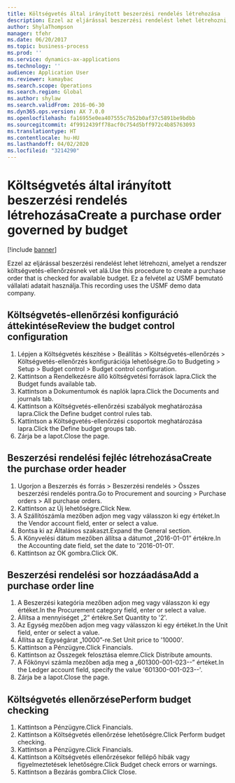 ```yaml
---
title: Költségvetés által irányított beszerzési rendelés létrehozása
description: Ezzel az eljárással beszerzési rendelést lehet létrehozni, amelyet a rendszer költségvetés-ellenőrzésnek vet alá.
author: ShylaThompson
manager: tfehr
ms.date: 06/20/2017
ms.topic: business-process
ms.prod: ''
ms.service: dynamics-ax-applications
ms.technology: ''
audience: Application User
ms.reviewer: kamaybac
ms.search.scope: Operations
ms.search.region: Global
ms.author: shylaw
ms.search.validFrom: 2016-06-30
ms.dyn365.ops.version: AX 7.0.0
ms.openlocfilehash: fa16955e0ea407555c7b52b0af37c5891be9bdbb
ms.sourcegitcommit: 4f9912439ff78acf0c754d5bff972c4b85763093
ms.translationtype: HT
ms.contentlocale: hu-HU
ms.lasthandoff: 04/02/2020
ms.locfileid: "3214290"
---
```

# <a name="create-a-purchase-order-governed-by-budget"></a><span data-ttu-id="9f577-103">Költségvetés által irányított beszerzési rendelés létrehozása</span><span class="sxs-lookup"><span data-stu-id="9f577-103">Create a purchase order governed by budget</span></span>

[!include [banner](../../includes/banner.md)]

<span data-ttu-id="9f577-104">Ezzel az eljárással beszerzési rendelést lehet létrehozni, amelyet a rendszer költségvetés-ellenőrzésnek vet alá.</span><span class="sxs-lookup"><span data-stu-id="9f577-104">Use this procedure to create a purchase order that is checked for available budget.</span></span> <span data-ttu-id="9f577-105">Ez a felvétel az USMF bemutató vállalati adatait használja.</span><span class="sxs-lookup"><span data-stu-id="9f577-105">This recording uses the USMF demo data company.</span></span>


## <a name="review-the-budget-control-configuration"></a><span data-ttu-id="9f577-106">Költségvetés-ellenőrzési konfiguráció áttekintése</span><span class="sxs-lookup"><span data-stu-id="9f577-106">Review the budget control configuration</span></span>
1. <span data-ttu-id="9f577-107">Lépjen a Költségvetés készítése > Beállítás > Költségvetés-ellenőrzés > Költségvetés-ellenőrzés konfigurációja lehetőségre.</span><span class="sxs-lookup"><span data-stu-id="9f577-107">Go to Budgeting > Setup > Budget control > Budget control configuration.</span></span>
2. <span data-ttu-id="9f577-108">Kattintson a Rendelkezésre álló költségvetési források lapra.</span><span class="sxs-lookup"><span data-stu-id="9f577-108">Click the Budget funds available tab.</span></span>
3. <span data-ttu-id="9f577-109">Kattintson a Dokumentumok és naplók lapra.</span><span class="sxs-lookup"><span data-stu-id="9f577-109">Click the Documents and journals tab.</span></span>
4. <span data-ttu-id="9f577-110">Kattintson a Költségvetés-ellenőrzési szabályok meghatározása lapra.</span><span class="sxs-lookup"><span data-stu-id="9f577-110">Click the Define budget control rules tab.</span></span>
5. <span data-ttu-id="9f577-111">Kattintson a Költségvetés-ellenőrzési csoportok meghatározása lapra.</span><span class="sxs-lookup"><span data-stu-id="9f577-111">Click the Define budget groups tab.</span></span>
6. <span data-ttu-id="9f577-112">Zárja be a lapot.</span><span class="sxs-lookup"><span data-stu-id="9f577-112">Close the page.</span></span>

## <a name="create-the-purchase-order-header"></a><span data-ttu-id="9f577-113">Beszerzési rendelési fejléc létrehozása</span><span class="sxs-lookup"><span data-stu-id="9f577-113">Create the purchase order header</span></span>
1. <span data-ttu-id="9f577-114">Ugorjon a Beszerzés és forrás > Beszerzési rendelés > Összes beszerzési rendelés pontra.</span><span class="sxs-lookup"><span data-stu-id="9f577-114">Go to Procurement and sourcing > Purchase orders > All purchase orders.</span></span>
2. <span data-ttu-id="9f577-115">Kattintson az Új lehetőségre.</span><span class="sxs-lookup"><span data-stu-id="9f577-115">Click New.</span></span>
3. <span data-ttu-id="9f577-116">A Szállítószámla mezőben adjon meg vagy válasszon ki egy értéket.</span><span class="sxs-lookup"><span data-stu-id="9f577-116">In the Vendor account field, enter or select a value.</span></span>
4. <span data-ttu-id="9f577-117">Bontsa ki az Általános szakaszt.</span><span class="sxs-lookup"><span data-stu-id="9f577-117">Expand the General section.</span></span>
5. <span data-ttu-id="9f577-118">A Könyvelési dátum mezőben állítsa a dátumot „2016-01-01” értékre.</span><span class="sxs-lookup"><span data-stu-id="9f577-118">In the Accounting date field, set the date to '2016-01-01'.</span></span>
6. <span data-ttu-id="9f577-119">Kattintson az OK gombra.</span><span class="sxs-lookup"><span data-stu-id="9f577-119">Click OK.</span></span>

## <a name="add-a-purchase-order-line"></a><span data-ttu-id="9f577-120">Beszerzési rendelési sor hozzáadása</span><span class="sxs-lookup"><span data-stu-id="9f577-120">Add a purchase order line</span></span>
1. <span data-ttu-id="9f577-121">A Beszerzési kategória mezőben adjon meg vagy válasszon ki egy értéket.</span><span class="sxs-lookup"><span data-stu-id="9f577-121">In the Procurement category field, enter or select a value.</span></span>
2. <span data-ttu-id="9f577-122">Állítsa a mennyiséget „2” értékre.</span><span class="sxs-lookup"><span data-stu-id="9f577-122">Set Quantity to '2'.</span></span>
3. <span data-ttu-id="9f577-123">Az Egység mezőben adjon meg vagy válasszon ki egy értéket.</span><span class="sxs-lookup"><span data-stu-id="9f577-123">In the Unit field, enter or select a value.</span></span>
4. <span data-ttu-id="9f577-124">Állítsa az Egységárat „10000”-re.</span><span class="sxs-lookup"><span data-stu-id="9f577-124">Set Unit price to '10000'.</span></span>
5. <span data-ttu-id="9f577-125">Kattintson a Pénzügyre.</span><span class="sxs-lookup"><span data-stu-id="9f577-125">Click Financials.</span></span>
6. <span data-ttu-id="9f577-126">Kattintson az Összegek felosztása elemre.</span><span class="sxs-lookup"><span data-stu-id="9f577-126">Click Distribute amounts.</span></span>
7. <span data-ttu-id="9f577-127">A Főkönyvi számla mezőben adja meg a „601300-001-023--” értéket.</span><span class="sxs-lookup"><span data-stu-id="9f577-127">In the Ledger account field, specify the value '601300-001-023--'.</span></span>
8. <span data-ttu-id="9f577-128">Zárja be a lapot.</span><span class="sxs-lookup"><span data-stu-id="9f577-128">Close the page.</span></span>

## <a name="perform-budget-checking"></a><span data-ttu-id="9f577-129">Költségvetés ellenőrzése</span><span class="sxs-lookup"><span data-stu-id="9f577-129">Perform budget checking</span></span>
1. <span data-ttu-id="9f577-130">Kattintson a Pénzügyre.</span><span class="sxs-lookup"><span data-stu-id="9f577-130">Click Financials.</span></span>
2. <span data-ttu-id="9f577-131">Kattintson a Költségvetés ellenőrzése lehetőségre.</span><span class="sxs-lookup"><span data-stu-id="9f577-131">Click Perform budget checking.</span></span>
3. <span data-ttu-id="9f577-132">Kattintson a Pénzügyre.</span><span class="sxs-lookup"><span data-stu-id="9f577-132">Click Financials.</span></span>
4. <span data-ttu-id="9f577-133">Kattintson a Költségvetés ellenőrzésekor fellépő hibák vagy figyelmeztetések lehetőségre.</span><span class="sxs-lookup"><span data-stu-id="9f577-133">Click Budget check errors or warnings.</span></span>
5. <span data-ttu-id="9f577-134">Kattintson a Bezárás gombra.</span><span class="sxs-lookup"><span data-stu-id="9f577-134">Click Close.</span></span>

